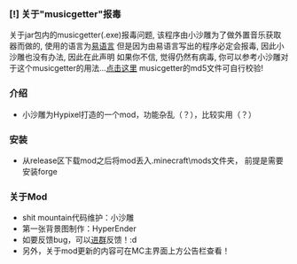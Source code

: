 ### [!] 关于"musicgetter"报毒
关于jar包内的musicgetter(.exe)报毒问题, 
该程序由小沙雕为了做外置音乐获取器而做的, 使用的语言为[易语言](https://baike.baidu.com/item/%E6%98%93%E8%AF%AD%E8%A8%80/292481)
但是因为由易语言写出的程序必定会报毒, 因此小沙雕也没有办法, 因此在此声明
如果你不信, 觉得仍然有病毒, 你可以参考小沙雕对于这个musicgetter的用法...[点击这里](https://hypixelhelper.pages.dev/musicgetter_not_rat.mp4)
musicgetter的md5文件可自行校验!

### 介绍
- 小沙雕为Hypixel打造的一个mod，功能杂乱（？），比较实用（？）

### 安装
- 从release区下载mod之后将mod丢入.minecraft\mods文件夹，
前提是需要安装forge

### 关于Mod
- shit mountain代码维护：小沙雕
- 第一张背景图制作：HyperEnder
- 如要反馈bug，可以[进群](https://hypixelhelper.pages.dev/qqg)反馈！:d
- 另外，关于mod更新的内容可在MC主界面上方公告栏查看！
